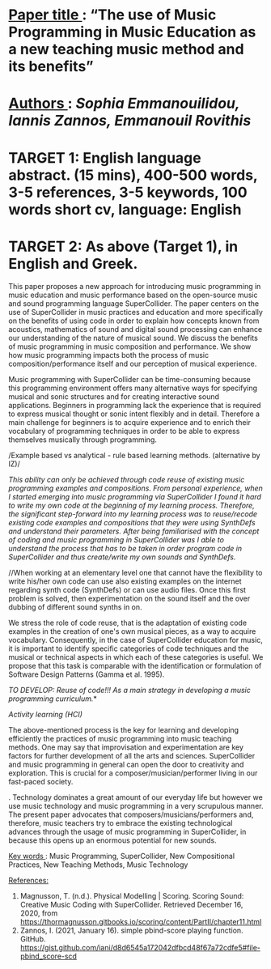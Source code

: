# <u> Paper title </u>: “The use of Music Programming in Music Education as a new teaching music method and its benefits”
# <u> Authors </u>: <em> Sophia Emmanouilidou, Iannis Zannos, Emmanouil Rovithis </em>

# TARGET 1: English language abstract. (15 mins), 400-500 words, 3-5 references, 3-5 keywords, 100 words short cv, language: English

# TARGET 2: As above (Target 1), in English and Greek.

This paper proposes a new approach for introducing music programming in music education and music performance based on the open-source music and sound programming language SuperCollider. The paper centers on the use of SuperCollider in music practices and education and more specifically on the benefits of using code in order to explain how concepts known from acoustics, mathematics of sound and digital sound processing can enhance our understanding of the nature of musical sound. We discuss the benefits of music programming in music composition and performance. We show how music programming impacts both the process of music composition/performance itself and our perception of musical experience.

Music programming with SuperCollider can be time-consuming because this programming environment offers many alternative ways for specifying musical and sonic structures and for creating interactive sound applications.  Beginners in programming lack the experience that is required to express musical thought or sonic intent flexibly and in detail.  Therefore a main challenge for beginners is to acquire experience and to enrich their vocabulary of programming techniques in order to be able to express themselves musically through programming.

/Example based vs analytical - rule based learning methods. (alternative by IZ)/

*This ability can only be achieved through code reuse of existing music programming examples and compositions. From personal experience, when I started emerging into music programming via SuperCollider I found it hard to write my own code at the beginning of my learning process. Therefore, the significant step-forward into my learning process was to reuse/recode existing code examples and compositions that they were using SynthDefs and understand their parameters. After being familiarised with the concept of coding and music programming in SuperCollider was I able to understand the process that has to be taken in order program code in SuperCollider and thus create/write my own sounds and SynthDefs.*   

//When working at an elementary level one that cannot have the flexibility to write his/her own code can use also existing examples on the internet regarding synth code (SynthDefs) or can use audio files. Once this first problem is solved, then experimentation on the sound itself and the over dubbing of different sound synths in on.


We stress the role of code reuse, that is the adaptation of existing code examples in the creation of one's own musical pieces, as a way to acquire vocabulary.  Consequently, in the case of SuperCollider education for music, it is important to identify specific categories of code techniques and the musical or technical aspects in which each of these categories is useful.  We propose that this task is comparable with the identification or formulation of Software Design Patterns (Gamma et al. 1995).

*TO DEVELOP: Reuse of code!!!  As a main strategy in developing a music programming curriculum.**

*Activity learning (HCI)*

The above-mentioned process is the key for learning and developing efficiently the practices of music programming into music teaching methods. One may say that improvisation and experimentation are key factors for further development of all the arts and sciences. SuperCollider and music programming in general can open the door to creativity and exploration. This is crucial for a composer/musician/performer living in our fast-paced society.


.
Technology dominates a great amount of our everyday life but however we use music technology and music programming in a very scrupulous manner. The present paper advocates that composers/musicians/performers and, therefore, music teachers try to embrace the existing technological advances through the usage of music programming in SuperCollider, in because this opens up an enormous potential for new sounds.

<u> Key words </U>: Music Programming, SuperCollider, New Compositional Practices, New Teaching Methods, Music Technology

<u> References: </u>

1.	Magnusson, T. (n.d.). Physical Modelling | Scoring. Scoring Sound: Creative Music Coding with SuperCollider. Retrieved December 16, 2020, from https://thormagnusson.gitbooks.io/scoring/content/PartII/chapter11.html
2.	Zannos, I. (2021, January 16). simple pbind-score playing function. GitHub. https://gist.github.com/iani/d8d6545a172042dfbcd48f67a72cdfe5#file-pbind_score-scd

